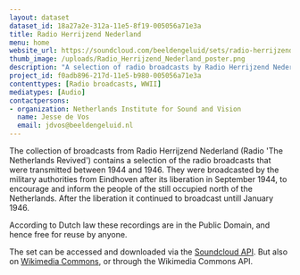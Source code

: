 ```yaml
---
layout: dataset
dataset_id: 18a27a2e-312a-11e5-8f19-005056a71e3a
title: Radio Herrijzend Nederland
menu: home
website_url: https://soundcloud.com/beeldengeluid/sets/radio-herrijzend-nederland
thumb_image: /uploads/Radio_Herrijzend_Nederland_poster.png
description: "A selection of radio broadcasts by Radio Herrijzend Nederland"
project_id: f0adb896-217d-11e5-b980-005056a71e3a
contenttypes: [Radio broadcasts, WWII]
mediatypes: [Audio]
contactpersons: 
- organization: Netherlands Institute for Sound and Vision
  name: Jesse de Vos
  email: jdvos@beeldengeluid.nl
---
```


The collection of broadcasts from Radio Herrijzend Nederland (Radio 'The Netherlands Revived') contains a selection of the radio broadcasts that were transmitted between 1944 and 1946\. They were broadcasted by the military authorities from Eindhoven after its liberation in September 1944, to encourage and inform the people of the still occupied north of the Netherlands. After the liberation it continued to broadcast untill January 1946.

According to Dutch law these recordings are in the Public Domain, and hence free for reuse by anyone.

The set can be accessed and downloaded via the [Soundcloud API](https://developers.soundcloud.com/docs/api/guide). But also on [Wikimedia Commons](https://commons.wikimedia.org/wiki/Category:Radio_broadcasts_by_Radio_Herrijzend_Nederland), or through the Wikimedia Commons API.
